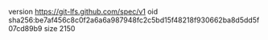 version https://git-lfs.github.com/spec/v1
oid sha256:be7af456c8c0f2a6a6a987948fc2c5bd15f48218f930662ba8d5dd5f07cd89b9
size 2150
